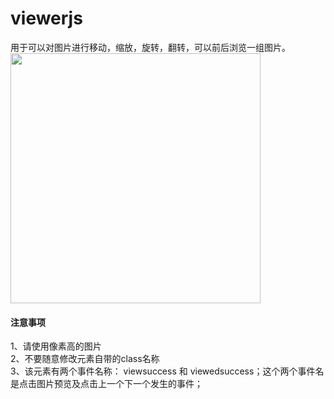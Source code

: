 # viewerjs
用于可以对图片进行移动，缩放，旋转，翻转，可以前后浏览一组图片。<br>
<img src="http://www.wware.org/img/zhao.png?_8b5c" width="400px"><br>
#### 注意事项
1、请使用像素高的图片<br>
2、不要随意修改元素自带的class名称<br>
3、该元素有两个事件名称： viewsuccess 和 viewedsuccess；这个两个事件名是点击图片预览及点击上一个下一个发生的事件；<br>
